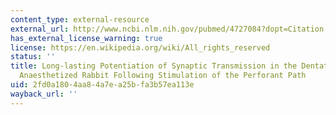 ```yaml
---
content_type: external-resource
external_url: http://www.ncbi.nlm.nih.gov/pubmed/4727084?dopt=Citation
has_external_license_warning: true
license: https://en.wikipedia.org/wiki/All_rights_reserved
status: ''
title: Long-lasting Potentiation of Synaptic Transmission in the Dentate Area of the
  Anaesthetized Rabbit Following Stimulation of the Perforant Path
uid: 2fd0a180-4aa8-4a7e-a25b-fa3b57ea113e
wayback_url: ''
---
```

